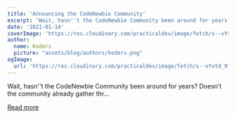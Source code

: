 ```yaml
---
title: 'Announcing the CodeNewbie Community'
excerpt: 'Wait, hasn''t the CodeNewbie Community been around for years? Doesn’t the community already gather thr...'
date: '2021-01-14'
coverImage: 'https://res.cloudinary.com/practicaldev/image/fetch/s--vYxtd_9f--/c_imagga_scale,f_auto,fl_progressive,h_420,q_auto,w_1000/https://dev-to-uploads.s3.amazonaws.com/i/2vxqaxw8yj6wfz3yxb4z.png'
author:
  name: Koders
  picture: "assets/blog/authors/koders.png"
ogImage:
  url: 'https://res.cloudinary.com/practicaldev/image/fetch/s--vYxtd_9f--/c_imagga_scale,f_auto,fl_progressive,h_420,q_auto,w_1000/https://dev-to-uploads.s3.amazonaws.com/i/2vxqaxw8yj6wfz3yxb4z.png'
---
```


Wait, hasn''t the CodeNewbie Community been around for years? Doesn’t the community already gather thr...

[Read more](https://dev.to/devteam/announcing-the-codenewbie-community-a2n)
